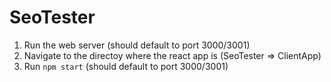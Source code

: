 # SeoTester
1. Run the web server (should default to port 3000/3001)
2. Navigate to the directoy where the react app is (SeoTester => ClientApp)
3. Run `npm start` (should default to port 3000/3001)
